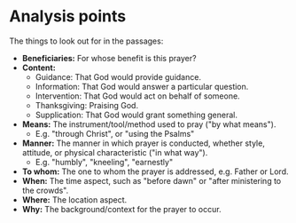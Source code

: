 # Analysis points

The things to look out for in the passages:

- **Beneficiaries:** For whose benefit is this prayer?
- **Content:**
  - Guidance: That God would provide guidance.
  - Information: That God would answer a particular question.
  - Intervention: That God would act on behalf of someone.
  - Thanksgiving: Praising God.
  - Supplication: That God would grant something general.
- **Means:** The instrument/tool/method used to pray ("by what means").
  - E.g. "through Christ", or "using the Psalms"
- **Manner:** The manner in which prayer is conducted, whether style, attitude, or physical characteristic ("in what way").
  - E.g. "humbly", "kneeling", "earnestly"
- **To whom:** The one to whom the prayer is addressed, e.g. Father or Lord.
- **When:** The time aspect, such as "before dawn" or "after ministering to the crowds".
- **Where:** The location aspect.
- **Why:** The background/context for the prayer to occur.
